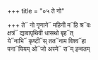 +++
title = "०५ ते नो"

+++
ते᳓ नो गृणाने᳓ महिनी म᳓हि श्र᳓वः  
क्षत्रं᳓ द्यावापृथिवी धासथो बृह᳓त्  
ये᳓नाभि᳓ कृष्टी᳓स् तत᳓नाम विश्व᳓हा  
पना᳓यियम् ओ᳓जो अस्मे᳓ स᳓म् इन्वतम्